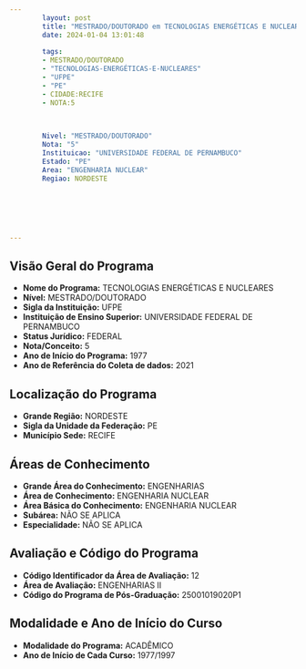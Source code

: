 ```yaml
---
        layout: post
        title: "MESTRADO/DOUTORADO em TECNOLOGIAS ENERGÉTICAS E NUCLEARES na UFPE  "
        date: 2024-01-04 13:01:48
     
        tags:
        - MESTRADO/DOUTORADO
        - "TECNOLOGIAS-ENERGÉTICAS-E-NUCLEARES"
        - "UFPE"
        - "PE"
        - CIDADE:RECIFE
        - NOTA:5
        
       

        Nivel: "MESTRADO/DOUTORADO"
        Nota: "5"
        Instituicao: "UNIVERSIDADE FEDERAL DE PERNAMBUCO"
        Estado: "PE"
        Area: "ENGENHARIA NUCLEAR"
        Regiao: NORDESTE
        
        
        
        
        
        
---
```

## Visão Geral do Programa
- **Nome do Programa:** TECNOLOGIAS ENERGÉTICAS E NUCLEARES
- **Nível:** MESTRADO/DOUTORADO
- **Sigla da Instituição:** UFPE
- **Instituição de Ensino Superior:** UNIVERSIDADE FEDERAL DE PERNAMBUCO
- **Status Jurídico:** FEDERAL
- **Nota/Conceito:** 5
- **Ano de Início do Programa:** 1977
- **Ano de Referência do Coleta de dados:** 2021

## Localização do Programa
- **Grande Região:** NORDESTE
- **Sigla da Unidade da Federação:** PE
- **Município Sede:** RECIFE

## Áreas de Conhecimento
- **Grande Área do Conhecimento:** ENGENHARIAS
- **Área de Conhecimento:** ENGENHARIA NUCLEAR
- **Área Básica do Conhecimento:** ENGENHARIA NUCLEAR
- **Subárea:** NÃO SE APLICA
- **Especialidade:** NÃO SE APLICA

## Avaliação e Código do Programa
- **Código Identificador da Área de Avaliação:** 12
- **Área de Avaliação:** ENGENHARIAS II
- **Código do Programa de Pós-Graduação:** 25001019020P1


## Modalidade e Ano de Início do Curso
- **Modalidade do Programa:** ACADÊMICO
- **Ano de Início de Cada Curso:** 1977/1997
